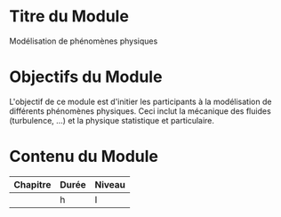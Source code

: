 
# Titre du Module

Modélisation de phénomènes physiques

# Objectifs du Module

L'objectif de ce module est d'initier les participants à la modélisation de différents phénomènes physiques. Ceci inclut la mécanique des fluides (turbulence, ...) et la physique statistique et particulaire. 

# Contenu du Module

| Chapitre | Durée | Niveau |
|---|---|---|
|  | h | I |

